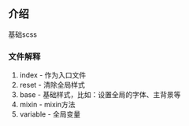 介绍
---
基础scss

### 文件解释
1. index    - 作为入口文件
2. reset    - 清除全局样式
3. base     - 基础样式，比如：设置全局的字体、主背景等
4. mixin    - mixin方法
5. variable - 全局变量